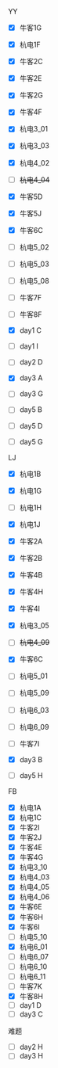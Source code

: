 YY

- [x] 牛客1G
- [x] 杭电1F
- [x] 牛客2C
- [x] 牛客2E
- [x] 牛客2G
- [x] 牛客4F
- [x] 杭电3_01
- [x] 杭电3_03
- [x] 杭电4_02
- [ ] ~~杭电4_04~~
- [x] 牛客5D
- [x] 牛客5J
- [x] 牛客6C
- [ ] 杭电5_02
- [ ] 杭电5_03
- [ ] 杭电5_08
- [ ] 牛客7F
- [ ] 牛客8F
- [x] day1 C
- [ ] day1 I
- [ ] day2 D
- [x] day3 A
- [ ] day3 G
- [ ] day5 B
- [ ] day5 D
- [ ] day5 G



LJ

- [x] 杭电1B
- [x] 杭电1G
- [ ] 杭电1H
- [x] 杭电1J
- [x] 牛客2A
- [x] 牛客2B
- [x] 牛客4B
- [x] 牛客4H
- [x] 牛客4I
- [x] 杭电3_05
- [ ] ~~杭电4_09~~
- [x] 牛客6C
- [ ] 杭电5_01
- [ ] 杭电5_09
- [ ] 杭电6_03
- [ ] 杭电6_09
- [ ] 牛客7I
- [x] day3 B
- [ ] day5 H





FB
- [x] 杭电1A
- [x] 杭电1C
- [x] 牛客2I
- [x] 牛客2J
- [x] 牛客4E
- [x] 牛客4G
- [x] 杭电3_10
- [x] 杭电4_03
- [x] 杭电4_05
- [x] 杭电4_06
- [x] 牛客6E
- [x] 牛客6H
- [x] 牛客6I
- [ ] 杭电5_10
- [x] 杭电6_01
- [ ] 杭电6_07
- [ ] 杭电6_10
- [ ] 杭电6_11
- [ ] 牛客7K
- [x] 牛客8H
- [ ] day1 D
- [ ] day3 C

难题

- [ ] day2 H
- [ ] day3 H